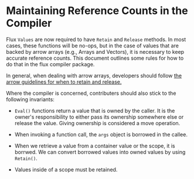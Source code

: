 # Maintaining Reference Counts in the Compiler

Flux `Values` are now required to have `Retain` and `Release` methods. In most cases, these functions will be no-ops, but in the case of values that are backed by arrow arrays (e.g., Arrays and Vectors), it is necessary to keep accurate reference counts. This document outlines some rules for how to do that in the flux compiler package.

In general, when dealing with arrow arrays, developers should follow [the arrow guidelines for when to retain and release.](https://github.com/apache/arrow/tree/master/go#reference-counting)

Where the compiler is concerned, contributers should also stick to the following invariants:

* `Eval()` functions return a value that is owned by the caller. It is the owner's responsibility to either pass its ownership somewhere else or release the value. Giving ownership is considered a move operation.

* When invoking a function call, the `args` object is borrowed in the callee.

* When we retrieve a value from a container value or the scope, it is borrwed. We can convert borrowed values into owned values by using `Retain()`.

* Values inside of a scope must be retained.
